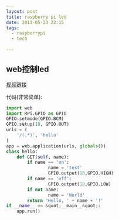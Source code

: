 ```yaml
---
layout: post
title: raspberry pi led
date: 2013-05-23 22:15
tags:
  - raspberrypi
  - tech
  
---
```



web控制led
---

[视频链接](http://you.video.sina.com.cn/api/sinawebApi/outplayrefer.php/vid=104817419_0/s.swf)

代码(非常简单):

```python
import web
import RPi.GPIO as GPIO
GPIO.setmode(GPIO.BCM)
GPIO.setup(18, GPIO.OUT)
urls = (
    '/(.*)', 'hello'
)
app = web.application(urls, globals())
class hello:
    def GET(self, name):
        if name == 'on':
                name = 'test'
                GPIO.output(18,GPIO.HIGH)
        if name == 'off':
                GPIO.output(18,GPIO.LOW)
        if not name:
                name = 'World'
        return 'Hello, ' + name + '!'
if __name__ == &quot;__main__&quot;:
    app.run()
```
